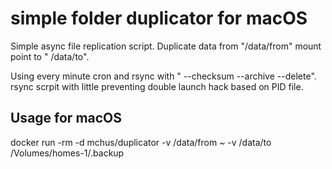 
# simple folder duplicator for macOS

Simple async file replication script. Duplicate data from "/data/from" mount point to "
/data/to".

Using every minute cron and rsync with " --checksum --archive --delete".
rsync scrpit with little preventing double launch hack based on PID file.

## Usage for macOS
docker run -rm -d mchus/duplicator -v /data/from ~ -v /data/to /Volumes/homes-1/.backup
